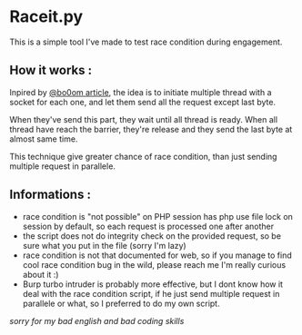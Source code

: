# Raceit.py

This is a simple tool I've made to test race condition during engagement.

## How it works :

Inpired by [@bo0om article](https://lab.wallarm.com/race-condition-in-web-applications/), the idea is to initiate multiple thread with a socket for each one, and let them send all the request except last byte. 

When they've send this part, they wait until all thread is ready. When all thread have reach the barrier, they're release and they send the last byte at almost same time. 

This technique give greater chance of race condition, than just sending multiple request in parallele.

## Informations : 

- race condition is "not possible" on PHP session has php use file lock on session by default, so each request is processed one after another
- the script does not do integrity check on the provided request, so be sure what you put in the file (sorry I'm lazy)
- race condition is not that documented for web, so if you manage to find cool race condition bug in the wild, please reach me I'm really curious about it :)
- Burp turbo intruder is probably more effective, but I dont know how it deal with the race condition script, if he just send multiple request in parallele or what, so I preferred to do my own script.


*sorry for my bad english and bad coding skills*